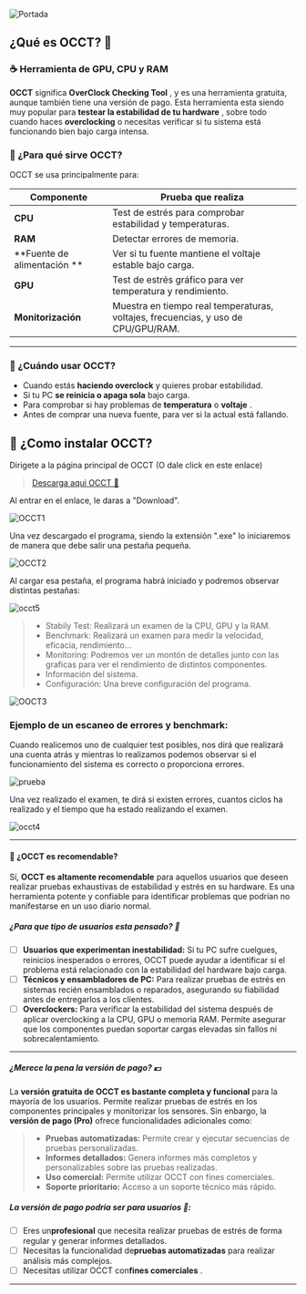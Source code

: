 ![Portada](assets/20250405_184857_Portada_OCCT.png)

## ¿Qué es OCCT? 🦜

### ☕ Herramienta de GPU, CPU y RAM

**OCCT** significa **OverClock Checking Tool** , y es una herramienta gratuita, aunque también tiene una versión de pago. Esta herramienta esta siendo muy popular para **testear la estabilidad de tu hardware** , sobre todo cuando haces **overclocking** o necesitas verificar si tu sistema está funcionando bien bajo carga intensa.

### 🔧 ¿Para qué sirve OCCT?

OCCT se usa principalmente para:

| Componente                         | Prueba que realiza                                                                |
| ------------------------------------ | ----------------------------------------------------------------------------------- |
| **CPU**                   | Test de estrés para comprobar estabilidad y temperaturas.                        |
| **RAM**                   | Detectar errores de memoria.                                                      |
| **Fuente de alimentación ** | Ver si tu fuente mantiene el voltaje estable bajo carga.                          |
| **GPU**                   | Test de estrés gráfico para ver temperatura y rendimiento.                      |
| **Monitorización**     | Muestra en tiempo real temperaturas, voltajes, frecuencias, y uso de CPU/GPU/RAM. |

---

### 🎯 ¿Cuándo usar OCCT?

* Cuando estás **haciendo overclock** y quieres probar estabilidad.
* Si tu PC **se reinicia o apaga sola** bajo carga.
* Para comprobar si hay problemas de **temperatura** o **voltaje** .
* Antes de comprar una nueva fuente, para ver si la actual está fallando.

## 🐢 ¿Como instalar OCCT?

Dirigete a la página principal de OCCT (O dale click en este enlace)

> [Descarga aqui OCCT 🦎 ](https://www.ocbase.com/)

Al entrar en el enlace, le daras a "Download".

![OCCT1](assets/occt1.png)

Una vez descargado el programa, siendo la extensión ".exe" lo iniciaremos de manera que debe salir una pestaña pequeña.

![OCCT2](assets/20250405_182241_OCCT2.png)

Al cargar esa pestaña, el programa habrá iniciado y podremos observar distintas pestañas:

![occt5](assets/20250405_185307_occt5.png)

> - Stabily Test: Realizará un examen de la CPU, GPU y la RAM.
> - Benchmark: Realizará un examen para medir la velocidad, eficacia, rendimiento...
> - Monitoring: Podremos ver un montón de detalles junto con las graficas para ver el rendimiento de distintos componentes.
> - Información del sistema.
> - Configuración: Una breve configuración del programa.

![OOCT3](assets/20250405_185101_occt3.png)

### Ejemplo de un escaneo de errores y benchmark:

Cuando realicemos uno de cualquier test posibles, nos dirá que realizará una cuenta atrás y mientras lo realizamos podemos observar si el funcionamiento del sistema es correcto o proporciona errores.

![prueba](assets/20250405_193727_occt0.png)

Una vez realizado el examen, te dirá si existen errores, cuantos ciclos ha realizado y el tiempo que ha estado realizando el examen.

![occt4](assets/20250405_185141_OCCT4.png)

---

#### 🎯 ¿OCCT es recomendable?

Sí, **OCCT es altamente recomendable** para aquellos usuarios que deseen realizar pruebas exhaustivas de estabilidad y estrés en su hardware. Es una herramienta potente y confiable para identificar problemas que podrían no manifestarse en un uso diario normal.

##### ¿Para que tipo de usuarios esta pensado? 🐸

* [ ] **Usuarios que experimentan inestabilidad:** Si tu PC sufre cuelgues, reinicios inesperados o errores, OCCT puede ayudar a identificar si el problema está relacionado con la estabilidad del hardware bajo carga.
* [ ] **Técnicos y ensambladores de PC:** Para realizar pruebas de estrés en sistemas recién ensamblados o reparados, asegurando su fiabilidad antes de entregarlos a los clientes.
* [ ] **Overclockers:** Para verificar la estabilidad del sistema después de aplicar overclocking a la CPU, GPU o memoria RAM. Permite asegurar que los componentes puedan soportar cargas elevadas sin fallos ni sobrecalentamiento.

---

##### ¿Merece la pena la versión de pago?  💵

La **versión gratuita de OCCT es bastante completa y funcional** para la mayoría de los usuarios. Permite realizar pruebas de estrés en los componentes principales y monitorizar los sensores. Sin enbargo, la **versión de pago (Pro)** ofrece funcionalidades adicionales como:

> * **Pruebas automatizadas:** Permite crear y ejecutar secuencias de pruebas personalizadas.
> * **Informes detallados:** Genera informes más completos y personalizables sobre las pruebas realizadas.
> * **Uso comercial:** Permite utilizar OCCT con fines comerciales.
> * **Soporte prioritario:** Acceso a un soporte técnico más rápido.

##### La versión de pago podria ser para usuarios 🐸:

* [ ] Eres un**profesional** que necesita realizar pruebas de estrés de forma regular y generar informes detallados.
* [ ] Necesitas la funcionalidad de**pruebas automatizadas** para realizar análisis más complejos.
* [ ] Necesitas utilizar OCCT con**fines comerciales** .

---


